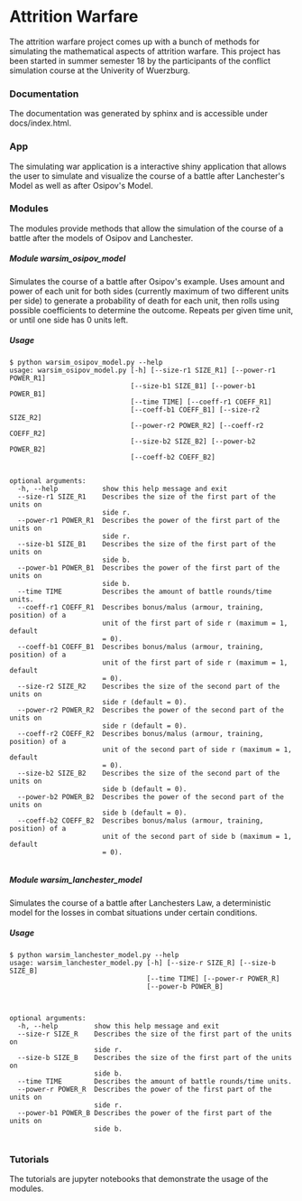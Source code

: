 # Attrition Warfare

The attrition warfare project comes up with a bunch of methods for simulating the mathematical 
aspects of attrition warfare. This project has been started in summer semester 18 by the participants 
of the conflict simulation course at the Univerity of Wuerzburg.

### Documentation

The documentation was generated by sphinx and is accessible under docs/index.html. 

### App

The simulating war application is a interactive shiny application that allows the user to simulate 
and visualize the course of a battle after Lanchester's Model as well as after Osipov's Model.

### Modules

The modules provide methods that allow the simulation of the course of a battle after the models of Osipov and Lanchester. 

##### Module warsim_osipov_model

Simulates the course of a battle after Osipov's example. Uses amount and power
of each unit for both sides (currently maximum of two different units per
side) to generate a probability of death for each unit, then rolls using
possible coefficients to determine the outcome. Repeats per given time unit,
or until one side has 0 units left.

##### Usage

```
$ python warsim_osipov_model.py --help
usage: warsim_osipov_model.py [-h] [--size-r1 SIZE_R1] [--power-r1 POWER_R1]
                              [--size-b1 SIZE_B1] [--power-b1 POWER_B1]
                              [--time TIME] [--coeff-r1 COEFF_R1]
                              [--coeff-b1 COEFF_B1] [--size-r2 SIZE_R2]
                              [--power-r2 POWER_R2] [--coeff-r2 COEFF_R2]
                              [--size-b2 SIZE_B2] [--power-b2 POWER_B2]
                              [--coeff-b2 COEFF_B2]


optional arguments:
  -h, --help           show this help message and exit
  --size-r1 SIZE_R1    Describes the size of the first part of the units on
                       side r.
  --power-r1 POWER_R1  Describes the power of the first part of the units on
                       side r.
  --size-b1 SIZE_B1    Describes the size of the first part of the units on
                       side b.
  --power-b1 POWER_B1  Describes the power of the first part of the units on
                       side b.
  --time TIME          Describes the amount of battle rounds/time units.
  --coeff-r1 COEFF_R1  Describes bonus/malus (armour, training, position) of a
                       unit of the first part of side r (maximum = 1, default
                       = 0).
  --coeff-b1 COEFF_B1  Describes bonus/malus (armour, training, position) of a
                       unit of the first part of side r (maximum = 1, default
                       = 0).
  --size-r2 SIZE_R2    Describes the size of the second part of the units on
                       side r (default = 0).
  --power-r2 POWER_R2  Describes the power of the second part of the units on
                       side r (default = 0).
  --coeff-r2 COEFF_R2  Describes bonus/malus (armour, training, position) of a
                       unit of the second part of side r (maximum = 1, default
                       = 0).
  --size-b2 SIZE_B2    Describes the size of the second part of the units on
                       side b (default = 0).
  --power-b2 POWER_B2  Describes the power of the second part of the units on
                       side b (default = 0).
  --coeff-b2 COEFF_B2  Describes bonus/malus (armour, training, position) of a
                       unit of the second part of side b (maximum = 1, default
                       = 0).
                       
```
##### Module warsim_lanchester_model

Simulates the course of a battle after Lanchesters Law, a deterministic model
for the losses in combat situations under certain conditions.

##### Usage

```                                        
$ python warsim_lanchester_model.py --help
usage: warsim_lanchester_model.py [-h] [--size-r SIZE_R] [--size-b SIZE_B]
                                  [--time TIME] [--power-r POWER_R] 
                                  [--power-b POWER_B]
                              


optional arguments:
  -h, --help         show this help message and exit
  --size-r SIZE_R    Describes the size of the first part of the units on
                     side r.
  --size-b SIZE_B    Describes the size of the first part of the units on
                     side b.
  --time TIME        Describes the amount of battle rounds/time units.
  --power-r POWER_R  Describes the power of the first part of the units on
                     side r.
  --power-b1 POWER_B Describes the power of the first part of the units on
                     side b.
                       
```
### Tutorials 

The tutorials are jupyter notebooks that demonstrate the usage of the modules. 
